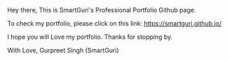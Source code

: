 Hey there, This is SmartGuri's Professional Portfolio Github page.

To check my portfolio, please click on this link: https://smartguri.github.io/

I hope you will Love my portfolio. Thanks for stopping by.

With Love,
Gurpreet Singh
(SmartGuri)
